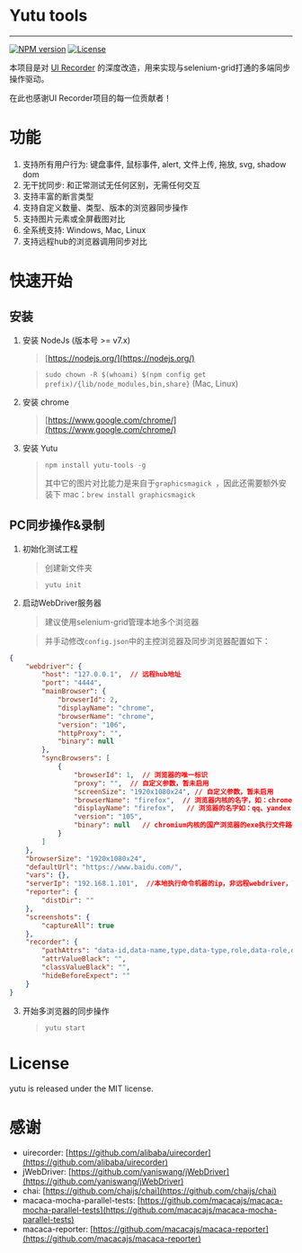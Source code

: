 # Yutu tools

---


[![NPM version](https://img.shields.io/npm/v/uirecorder.svg?style=flat-square)](https://www.npmjs.com/package/yutu-tools)
[![License](https://img.shields.io/npm/l/uirecorder.svg?style=flat-square)](https://www.npmjs.com/package/yutu-tools)

本项目是对 [UI Recorder](https://github.com/alibaba/uirecorder) 的深度改造，用来实现与selenium-grid打通的多端同步操作驱动。

在此也感谢UI Recorder项目的每一位贡献者！

# 功能

1. 支持所有用户行为: 键盘事件, 鼠标事件, alert, 文件上传, 拖放, svg, shadow dom
2. 无干扰同步: 和正常测试无任何区别，无需任何交互
3. 支持丰富的断言类型
4. 支持自定义数量、类型、版本的浏览器同步操作
5. 支持图片元素或全屏截图对比
6. 全系统支持: Windows, Mac, Linux
7. 支持远程hub的浏览器调用同步对比

# 快速开始

## 安装

1. 安装 NodeJs (版本号 >= v7.x)

   > [https://nodejs.org/](https://nodejs.org/)

   > `sudo chown -R $(whoami) $(npm config get prefix)/{lib/node_modules,bin,share}` (Mac, Linux)

2. 安装 chrome

   > [https://www.google.com/chrome/](https://www.google.com/chrome/)

3. 安装 Yutu

   > `npm install yutu-tools -g`
   >
   > 其中它的图片对比能力是来自于```graphicsmagick ```，因此还需要额外安装下
   mac：```brew install graphicsmagick```

## PC同步操作&录制

1. 初始化测试工程

   > 创建新文件夹

   > `yutu init`

2. 启动WebDriver服务器
   > 建议使用selenium-grid管理本地多个浏览器

   > 并手动修改```config.json```中的主控浏览器及同步浏览器配置如下：

```json
{
    "webdriver": {
        "host": "127.0.0.1",  // 远程hub地址
        "port": "4444",
        "mainBrowser": {
            "browserId": 2,
            "displayName": "chrome",
            "browserName": "chrome",
            "version": "106",
            "httpProxy": "",
            "binary": null
        },
        "syncBrowsers": [
            {
                "browserId": 1,  // 浏览器的唯一标识
                "proxy": "",  // 自定义参数，暂未启用
                "screenSize": "1920x1080x24", // 自定义参数，暂未启用
                "browserName": "firefox",  // 浏览器内核的名字，如：chrome、firefox
                "displayName": "firefox",   // 浏览器的名字如：qq、yandex
                "version": "105",
                "binary": null   // chromium内核的国产浏览器的exe执行文件路径
            }
        ]
    },
    "browserSize": "1920x1080x24",
    "defaultUrl": "https://www.baidu.com/",
    "vars": {},
    "serverIp": "192.168.1.101",  //本地执行命令机器的ip，非远程webdriver，可以使用127.0.0.1
    "reporter": {
        "distDir": ""
    },
    "screenshots": {
        "captureAll": true
    },
    "recorder": {
        "pathAttrs": "data-id,data-name,type,data-type,role,data-role,data-value",
        "attrValueBlack": "",
        "classValueBlack": "",
        "hideBeforeExpect": ""
    }
}
```

3. 开始多浏览器的同步操作

    > `yutu start`


# License

yutu is released under the MIT license.

# 感谢

* uirecorder: [https://github.com/alibaba/uirecorder](https://github.com/alibaba/uirecorder)
* jWebDriver: [https://github.com/yaniswang/jWebDriver](https://github.com/yaniswang/jWebDriver)
* chai: [https://github.com/chaijs/chai](https://github.com/chaijs/chai)
* macaca-mocha-parallel-tests: [https://github.com/macacajs/macaca-mocha-parallel-tests](https://github.com/macacajs/macaca-mocha-parallel-tests)
* macaca-reporter: [https://github.com/macacajs/macaca-reporter](https://github.com/macacajs/macaca-reporter)
